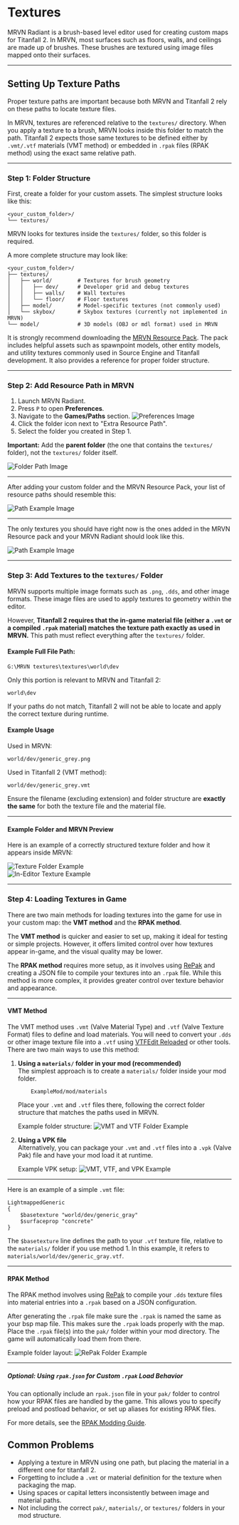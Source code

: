 # Textures

MRVN Radiant is a brush-based level editor used for creating custom maps for Titanfall 2. In MRVN, most surfaces such as floors, 
walls, and ceilings are made up of brushes. These brushes are textured using image files mapped onto their surfaces.

---

## Setting Up Texture Paths

Proper texture paths are important because both MRVN and Titanfall 2 rely on these paths to locate texture files.

In MRVN, textures are referenced relative to the `textures/` directory. When you apply a texture to a brush, MRVN looks inside this folder to match the path. Titanfall 2 expects those same textures to be defined either by `.vmt/.vtf` materials (VMT method) or embedded in `.rpak` files (RPAK method) using the exact same relative path.

---

### Step 1: Folder Structure

First, create a folder for your custom assets. The simplest structure looks like this:

```
<your_custom_folder>/
└── textures/
```

MRVN looks for textures inside the `textures/` folder, so this folder is required.

A more complete structure may look like:

```
<your_custom_folder>/
├── textures/
│   ├── world/        # Textures for brush geometry
│   │   ├── dev/      # Developer grid and debug textures
│   │   ├── walls/    # Wall textures
│   │   └── floor/    # Floor textures
│   ├── model/        # Model-specific textures (not commonly used)
│   └── skybox/       # Skybox textures (currently not implemented in MRVN)
└── model/            # 3D models (OBJ or mdl format) used in MRVN
```

It is strongly recommend downloading the [MRVN Resource Pack](https://github.com/MRVN-Radiant/MRVN-Resource-Pack). 
The pack includes helpful assets such as spawnpoint models, other entity models, and utility textures commonly used in Source Engine and Titanfall development.
It also provides a reference for proper folder structure.

---

### Step 2: Add Resource Path in MRVN

1. Launch MRVN Radiant.
2. Press `P` to open **Preferences**.
3. Navigate to the **Games/Paths** section.
    ![Preferences Image](../../../_static/images/mrvn/textures/mrvn_preferences.jpg)
4. Click the folder icon next to "Extra Resource Path".
5. Select the folder you created in Step 1.

**Important:** Add the **parent folder** (the one that contains the `textures/` folder), not the `textures/` folder itself.

![Folder Path Image](../../../_static/images/mrvn/textures/folder_example.jpg)

---

After adding your custom folder and the MRVN Resource Pack, your list of resource paths should resemble this:

![Path Example Image](../../../_static/images/mrvn/textures/mrvn_path_example.jpg)

---

The only textures you should have right now is the ones added in the MRVN Resource pack and your MRVN Radiant should look like this.

![Path Example Image](../../../_static/images/mrvn/textures/mrvn_resource_pack_show.jpg)

---
### Step 3: Add Textures to the `textures/` Folder

MRVN supports multiple image formats such as `.png`, `.dds`, and other image formats. These image files are used to apply textures to geometry within the editor.

However, **Titanfall 2 requires that the in-game material file (either a `.vmt` or a compiled `.rpak` material) matches the texture path exactly as used in MRVN.** This path must reflect everything after the `textures/` folder.

#### Example Full File Path:

```
G:\MRVN textures\textures\world\dev
```

Only this portion is relevant to MRVN and Titanfall 2:

```
world\dev
```

If your paths do not match, Titanfall 2 will not be able to locate and apply the correct texture during runtime.

#### Example Usage

Used in MRVN:
```
world/dev/generic_grey.png
```

Used in Titanfall 2 (VMT method):
```
world/dev/generic_grey.vmt
```

Ensure the filename (excluding extension) and folder structure are **exactly the same** for both the texture file and the material file.

---

#### Example Folder and MRVN Preview

Here is an example of a correctly structured texture folder and how it appears inside MRVN:

![Texture Folder Example](../../../_static/images/mrvn/textures/mrvn_texture_example.jpg)  
![In-Editor Texture Example](../../../_static/images/mrvn/textures/mrvn_texture_example_in_mrvn.jpg)

---

### Step 4: Loading Textures in Game

There are two main methods for loading textures into the game for use in your custom map: the **VMT method** and the **RPAK method**.

The **VMT method** is quicker and easier to set up, making it ideal for testing or simple projects. However, it offers limited 
control over how textures appear in-game, and the visual quality may be lower.

The **RPAK method** requires more setup, as it involves using [RePak](../../repak/map.md) and creating a JSON file to compile 
your textures into an `.rpak` file. While this method is more complex, it provides greater control over texture behavior and appearance.

---

#### VMT Method

The VMT method uses `.vmt` (Valve Material Type) and `.vtf` (Valve Texture Format) files to define and load materials. You will need to convert your `.dds` or
other image texture file into a `.vtf` using [VTFEdit Reloaded](https://github.com/Sky-rym/VTFEdit-Reloaded/releases) or other tools. There are two main ways to use this method:

1. **Using a `materials/` folder in your mod (recommended)**  
   The simplest approach is to create a `materials/` folder inside your mod folder. 

    ```
        ExampleMod/mod/materials
    ```
    Place your `.vmt` and `.vtf` files there, following the correct folder structure that matches the paths used in MRVN.

    Example folder structure:
    ![VMT and VTF Folder Example](../../../_static/images/mrvn/textures/vmt_vtf_example_folder.jpg)

2. **Using a VPK file**  
    Alternatively, you can package your `.vmt` and `.vtf` files into a `.vpk` (Valve Pak) file and have your mod load it at runtime.

    Example VPK setup:
    ![VMT, VTF, and VPK Example](../../../_static/images/mrvn/textures/vmt_vtf_vpk_example_folder.jpg)

---

Here is an example of a simple `.vmt` file:

```vmt
LightmappedGeneric
{
    $basetexture "world/dev/generic_gray"
    $surfaceprop "concrete"
}
```

The `$basetexture` line defines the path to your `.vtf` texture file, relative to the `materials/` folder if you use method 1. In this example, it refers to `materials/world/dev/generic_gray.vtf`.


---

#### RPAK Method

The RPAK method involves using [RePak](../../repak/map.md) to compile your `.dds` texture files into material entries into a `.rpak` based on a JSON configuration.

After generating the `.rpak` file make sure the `.rpak` is named the same as your bsp map file. This makes sure the `.rpak` loads properly with the map.
Place the `.rpak` file(s) into the `pak/` folder within your mod directory. The game will automatically load them from there.

Example folder layout:
![RePak Folder Example](../../../_static/images/mrvn/textures/rpak_example_folder.jpg)

---

##### Optional: Using `rpak.json` for Custom `.rpak` Load Behavior

You can optionally include an `rpak.json` file in your `pak/` folder to control how your RPAK files are handled by the game.
This allows you to specify preload and postload behavior, or set up aliases for existing RPAK files.

For more details, see the [RPAK Modding Guide](../../guides/tools/rpakmodding.md).

## Common Problems

- Applying a texture in MRVN using one path, but placing the material in a different one for titanfall 2.
- Forgetting to include a `.vmt` or material definition for the texture when packaging the map.
- Using spaces or capital letters inconsistently between image and material paths.
- Not including the correct `pak/`, `materials/`, or `textures/` folders in your mod structure.
